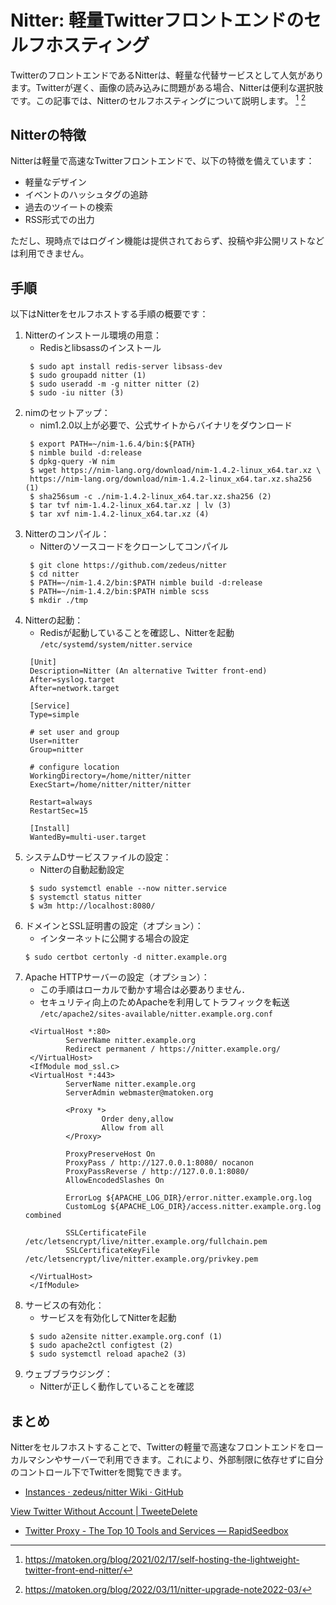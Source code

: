 # Nitter: 軽量Twitterフロントエンドのセルフホスティング

TwitterのフロントエンドであるNitterは、軽量な代替サービスとして人気があります。Twitterが遅く、画像の読み込みに問題がある場合、Nitterは便利な選択肢です。この記事では、Nitterのセルフホスティングについて説明します。 [^1] [^2]

## Nitterの特徴
Nitterは軽量で高速なTwitterフロントエンドで、以下の特徴を備えています：
- 軽量なデザイン
- イベントのハッシュタグの追跡
- 過去のツイートの検索
- RSS形式での出力

ただし、現時点ではログイン機能は提供されておらず、投稿や非公開リストなどは利用できません。

## 手順
以下はNitterをセルフホストする手順の概要です：

1. Nitterのインストール環境の用意：
   - Redisとlibsassのインストール
   ```
    $ sudo apt install redis-server libsass-dev
    $ sudo groupadd nitter (1)
    $ sudo useradd -m -g nitter nitter (2)
    $ sudo -iu nitter (3)
   ```
1. nimのセットアップ：
   - nim1.2.0以上が必要で、公式サイトからバイナリをダウンロード
   ```
    $ export PATH=~/nim-1.6.4/bin:${PATH}
    $ nimble build -d:release
    $ dpkg-query -W nim
    $ wget https://nim-lang.org/download/nim-1.4.2-linux_x64.tar.xz \
    https://nim-lang.org/download/nim-1.4.2-linux_x64.tar.xz.sha256 (1)
    $ sha256sum -c ./nim-1.4.2-linux_x64.tar.xz.sha256 (2)
    $ tar tvf nim-1.4.2-linux_x64.tar.xz | lv (3)
    $ tar xvf nim-1.4.2-linux_x64.tar.xz (4)
   ```
1. Nitterのコンパイル：
   - Nitterのソースコードをクローンしてコンパイル
   ```
    $ git clone https://github.com/zedeus/nitter
    $ cd nitter
    $ PATH=~/nim-1.4.2/bin:$PATH nimble build -d:release
    $ PATH=~/nim-1.4.2/bin:$PATH nimble scss
    $ mkdir ./tmp
   ```
1. Nitterの起動：
   - Redisが起動していることを確認し、Nitterを起動
   `/etc/systemd/system/nitter.service`
   ```
    [Unit]
    Description=Nitter (An alternative Twitter front-end)
    After=syslog.target
    After=network.target

    [Service]
    Type=simple

    # set user and group
    User=nitter
    Group=nitter

    # configure location
    WorkingDirectory=/home/nitter/nitter
    ExecStart=/home/nitter/nitter/nitter

    Restart=always
    RestartSec=15

    [Install]
    WantedBy=multi-user.target
   ```
1. システムDサービスファイルの設定：
   - Nitterの自動起動設定
   ```
    $ sudo systemctl enable --now nitter.service
    $ systemctl status nitter
    $ w3m http://localhost:8080/
   ```
1. ドメインとSSL証明書の設定（オプション）：
   - インターネットに公開する場合の設定
   ```
   $ sudo certbot certonly -d nitter.example.org
   ```
1. Apache HTTPサーバーの設定（オプション）：
   - この手順はローカルで動かす場合は必要ありません．
   - セキュリティ向上のためApacheを利用してトラフィックを転送
   `/etc/apache2/sites-available/nitter.example.org.conf`
   ```
    <VirtualHost *:80>
            ServerName nitter.example.org
            Redirect permanent / https://nitter.example.org/
    </VirtualHost>
    <IfModule mod_ssl.c>
    <VirtualHost *:443>
            ServerName nitter.example.org
            ServerAdmin webmaster@matoken.org

            <Proxy *>
                    Order deny,allow
                    Allow from all
            </Proxy>

            ProxyPreserveHost On
            ProxyPass / http://127.0.0.1:8080/ nocanon
            ProxyPassReverse / http://127.0.0.1:8080/
            AllowEncodedSlashes On

            ErrorLog ${APACHE_LOG_DIR}/error.nitter.example.org.log
            CustomLog ${APACHE_LOG_DIR}/access.nitter.example.org.log combined

            SSLCertificateFile /etc/letsencrypt/live/nitter.example.org/fullchain.pem
            SSLCertificateKeyFile /etc/letsencrypt/live/nitter.example.org/privkey.pem

    </VirtualHost>
    </IfModule>
   ```
1. サービスの有効化：
   - サービスを有効化してNitterを起動
   ```
    $ sudo a2ensite nitter.example.org.conf (1)
    $ sudo apache2ctl configtest (2)
    $ sudo systemctl reload apache2 (3)
   ```
1. ウェブブラウジング：
   - Nitterが正しく動作していることを確認

## まとめ
Nitterをセルフホストすることで、Twitterの軽量で高速なフロントエンドをローカルマシンやサーバーで利用できます。これにより、外部制限に依存せずに自分のコントロール下でTwitterを閲覧できます。

[^1]: https://matoken.org/blog/2021/02/17/self-hosting-the-lightweight-twitter-front-end-nitter/
[^2]: https://matoken.org/blog/2022/03/11/nitter-upgrade-note2022-03/

- [Instances · zedeus/nitter Wiki · GitHub](https://github.com/zedeus/nitter/wiki/Instances)

[View Twitter Without Account | TweeteDelete](https://tweetdelete.net/resources/view-twitter-without-account-3-solutions-that-still-work/)
- [Twitter Proxy - The Top 10 Tools and Services — RapidSeedbox](https://www.rapidseedbox.com/blog/twitter-proxy-services-tools)
